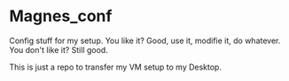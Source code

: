 # Magnes_conf
Config stuff for my setup. You like it? Good, use it, modifie it, do whatever. You don't like it? Still good. 

This is just a repo to transfer my VM setup to my Desktop.
